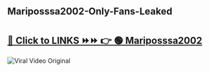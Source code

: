 
 ## Mariposssa2002-Only-Fans-Leaked

# <h2><a href="https://clipsfans.com/Mariposssa2002&ref=git">🔗 Click to LINKS ⏩⏩ 👉 🟢 Mariposssa2002 </a></h2>

<a href="https://clipsfans.com/Mariposssa2002&ref=git" rel="nofollow" data-target="animated-image.originalLink"><img src="https://i.ibb.co.com/xMMVF88/686577567.gif" alt="Viral Video Original" style="max-width: 100%; display: inline-block;" data-target="animated-image.originalImage"></a>
